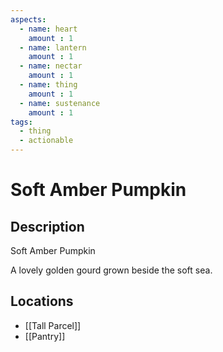 ```yaml
---
aspects: 
  - name: heart
    amount : 1
  - name: lantern
    amount : 1
  - name: nectar
    amount : 1
  - name: thing
    amount : 1
  - name: sustenance
    amount : 1
tags:
  - thing
  - actionable
---
```


# Soft Amber Pumpkin

## Description
Soft Amber Pumpkin

A lovely golden gourd grown beside the soft sea.
## Locations
- [[Tall Parcel]]
- [[Pantry]]